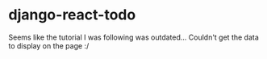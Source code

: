 # django-react-todo

Seems like the tutorial I was following was outdated... Couldn't get the data to display on the page :/
